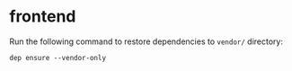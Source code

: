 # frontend

Run the following command to restore dependencies to `vendor/` directory:

    dep ensure --vendor-only
 
 
 
 

